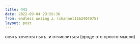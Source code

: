 ```yaml
---
title: 441
date: 2022-09-04 23:56:36
from: endless шизing ⍼ (channel1162404975)
layout: post
---
```


опять хочется ныть. и отчислиться (вроде это просто мысли)
